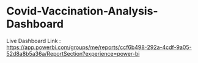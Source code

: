 # Covid-Vaccination-Analysis-Dashboard

Live Dashboard Link : https://app.powerbi.com/groups/me/reports/ccf6b498-292a-4cdf-9a05-52d8a8b5a36a/ReportSection?experience=power-bi
